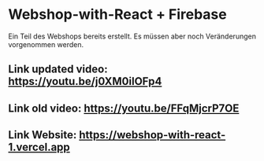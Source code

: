 # Webshop-with-React + Firebase
Ein Teil des Webshops bereits erstellt. 
Es müssen aber noch Veränderungen vorgenommen werden.

Link updated video: https://youtu.be/j0XM0ilOFp4
--
Link old video: https://youtu.be/FFqMjcrP7OE
--
Link Website: https://webshop-with-react-1.vercel.app
--
